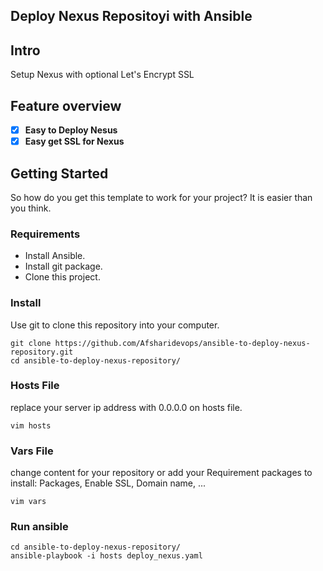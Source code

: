 ## Deploy Nexus Repositoyi with Ansible

## Intro

Setup Nexus with optional Let's Encrypt SSL

## Feature overview

*   [x] **Easy to Deploy Nesus**
*   [x] **Easy get SSL for Nexus**

## Getting Started

So how do you get this template to work for your project? It is easier than you think.

### Requirements

* Install Ansible.
* Install git package.
* Clone this project.

### Install

Use git to clone this repository into your computer.

```
git clone https://github.com/Afsharidevops/ansible-to-deploy-nexus-repository.git
cd ansible-to-deploy-nexus-repository/
```

### Hosts File

replace your server ip address with 0.0.0.0 on hosts file.
```
vim hosts
```

### Vars File

change content for your repository or add your Requirement packages to install: Packages, Enable SSL, Domain name, ...  
```
vim vars
```
### Run ansible

```
cd ansible-to-deploy-nexus-repository/
ansible-playbook -i hosts deploy_nexus.yaml
```
